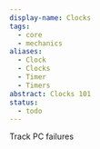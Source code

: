 ```yaml
---
display-name: Clocks
tags:
  - core
  - mechanics
aliases:
  - Clock
  - Clocks
  - Timer
  - Timers
abstract: Clocks 101
status:
  - todo
---
```

Track PC failures